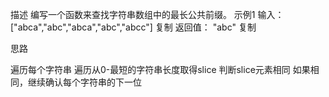 描述
编写一个函数来查找字符串数组中的最长公共前缀。
示例1
输入：
["abca","abc","abca","abc","abcc"]
复制
返回值：
"abc"
复制

思路

遍历每个字符串
遍历从0-最短的字符串长度取得slice
判断slice元素相同
如果相同，继续确认每个字符串的下一位